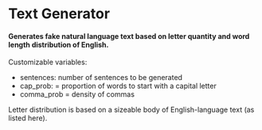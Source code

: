 # Text Generator

#### Generates fake natural language text based on letter quantity and word length distribution of English.

Customizable variables:
- sentences: number of sentences to be generated
- cap_prob: = proportion of words to start with a capital letter
- comma_prob = density of commas

Letter distribution is based on a sizeable body of English-language text (as listed here).
